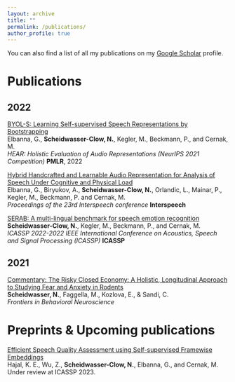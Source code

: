 ```yaml
---
layout: archive
title: ""
permalink: /publications/
author_profile: true
---
```


You can also find a list of all my publications on my <a href="https://scholar.google.com/citations?user=PQ95Jd8AAAAJ" target="_blank">Google Scholar</a> profile.

Publications
======
## 2022
<a href="https://proceedings.mlr.press/v166/elbanna22a.html" target="_blank">BYOL-S: Learning Self-supervised Speech Representations by Bootstrapping</a>\
Elbanna, G., **Scheidwasser-Clow, N.**, Kegler, M., Beckmann, P., and Cernak, M.\
_HEAR: Holistic Evaluation of Audio Representations (NeurIPS 2021 Competition)_ **PMLR**, 2022

<a href="http://doi.org/10.21437/Interspeech.2022-10498" target="_blank">Hybrid Handcrafted and Learnable Audio Representation for Analysis of Speech Under Cognitive and Physical Load</a>\
Elbanna, G., Biryukov, A., **Scheidwasser-Clow, N.**,  Orlandic, L.,  Mainar, P., Kegler, M., Beckmann, P. and Cernak, M. \
_Proceedings of the 23rd Interspeech conference_ **Interspeech**

<a href="https://doi.org/10.1109/ICASSP43922.2022.9747348" target="_blank">SERAB: A multi-lingual benchmark for speech emotion recognition</a>**\
Scheidwasser-Clow, N.**, Kegler, M., Beckmann, P., and Cernak, M.\
_ICASSP 2022-2022 IEEE International Conference on Acoustics, Speech and Signal Processing (ICASSP)_ **ICASSP**

## 2021
<a href="https://doi.org/10.3389/fnbeh.2021.664941" target="_blank">Commentary: The Risky Closed Economy: A Holistic, Longitudinal Approach to Studying Fear and Anxiety in Rodents</a>\
**Scheidwasser, N.**, Faggella, M., Kozlova, E., & Sandi, C.\
_Frontiers in Behavioral Neuroscience_

Preprints & Upcoming publications
======
<a href="http://doi.org/10.48550/arXiv.2211.06646" target="_blank">Efficient Speech Quality Assessment using Self-supervised Framewise Embeddings</a>\
Hajal, K. E., Wu, Z., **Scheidwasser-Clow, N.**, Elbanna, G., and Cernak, M. \
Under review at ICASSP 2023.

<!-- <br>

{% include base_path %}

{% for post in site.publications reversed %}
  {% include archive-single.html %}
{% endfor %} -->
